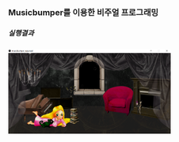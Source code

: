 ### Musicbumper를 이용한 비주얼 프로그래밍
##### 실행결과
<img src = "../../imgs/result_musicbumper_rapunzel.PNG" width="65%" height="65%">
